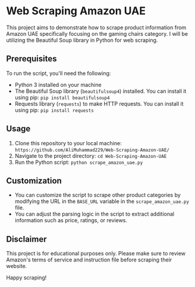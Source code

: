 # Web Scraping Amazon UAE

This project aims to demonstrate how to scrape product information from Amazon UAE specifically focusing on the gaming chairs category. I will be utilizing the Beautiful Soup library in Python for web scraping.

## Prerequisites

To run the script, you'll need the following:

- Python 3 installed on your machine
- The Beautiful Soup library (`beautifulsoup4`) installed. You can install it using pip: ```pip install beautifulsoup4```
- Requests library (`requests`) to make HTTP requests. You can install it using pip: ```pip install requests```

## Usage

1. Clone this repository to your local machine: ```https://github.com/AliMuhammad229/Web-Scraping-Amazon-UAE/```
2. Navigate to the project directory: ```cd Web-Scraping-Amazon-UAE```
3. Run the Python script: ```python scrape_amazon_uae.py```

## Customization

- You can customize the script to scrape other product categories by modifying the URL in the `BASE_URL` variable in the `scrape_amazon_uae.py` file.
- You can adjust the parsing logic in the script to extract additional information such as price, ratings, or reviews.

## Disclaimer

This project is for educational purposes only. Please make sure to review Amazon's terms of service and instruction file before scraping their website.

Happy scraping!








